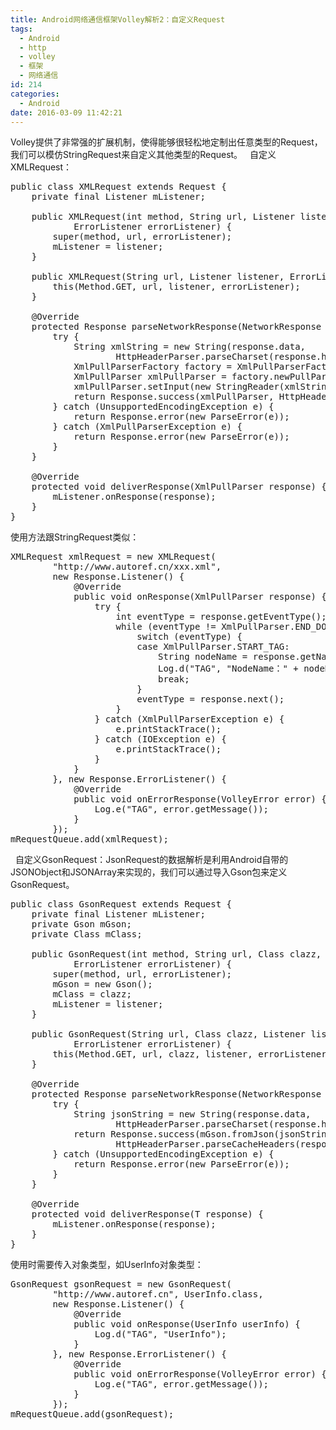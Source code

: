 ```yaml
---
title: Android网络通信框架Volley解析2：自定义Request
tags:
  - Android
  - http
  - volley
  - 框架
  - 网络通信
id: 214
categories:
  - Android
date: 2016-03-09 11:42:21
---
```


Volley提供了非常强的扩展机制，使得能够很轻松地定制出任意类型的Request，我们可以模仿StringRequest来自定义其他类型的Request。
&nbsp;
自定义XMLRequest：
<pre>
public class XMLRequest extends Request<XmlPullParser> {
    private final Listener<XmlPullParser> mListener;  

    public XMLRequest(int method, String url, Listener<XmlPullParser> listener,  
            ErrorListener errorListener) {  
        super(method, url, errorListener);  
        mListener = listener;  
    }

    public XMLRequest(String url, Listener<XmlPullParser> listener, ErrorListener errorListener) {  
        this(Method.GET, url, listener, errorListener);  
    }

    @Override  
    protected Response<XmlPullParser> parseNetworkResponse(NetworkResponse response) {  
        try {  
            String xmlString = new String(response.data,  
                    HttpHeaderParser.parseCharset(response.headers));  
            XmlPullParserFactory factory = XmlPullParserFactory.newInstance();  
            XmlPullParser xmlPullParser = factory.newPullParser();  
            xmlPullParser.setInput(new StringReader(xmlString));  
            return Response.success(xmlPullParser, HttpHeaderParser.parseCacheHeaders(response));  
        } catch (UnsupportedEncodingException e) {  
            return Response.error(new ParseError(e));  
        } catch (XmlPullParserException e) {  
            return Response.error(new ParseError(e));  
        }  
    }

    @Override  
    protected void deliverResponse(XmlPullParser response) {  
        mListener.onResponse(response);  
    }
}  
</pre>
使用方法跟StringRequest类似：
<pre>
XMLRequest xmlRequest = new XMLRequest(  
        "http://www.autoref.cn/xxx.xml",  
        new Response.Listener<XmlPullParser>() {  
            @Override  
            public void onResponse(XmlPullParser response) {  
                try {  
                    int eventType = response.getEventType();  
                    while (eventType != XmlPullParser.END_DOCUMENT) {  
                        switch (eventType) {  
                        case XmlPullParser.START_TAG:  
                            String nodeName = response.getName();  
                            Log.d("TAG", "NodeName：" + nodeName);
                            break;  
                        }  
                        eventType = response.next();  
                    }  
                } catch (XmlPullParserException e) {  
                    e.printStackTrace();  
                } catch (IOException e) {  
                    e.printStackTrace();  
                }  
            }  
        }, new Response.ErrorListener() {  
            @Override  
            public void onErrorResponse(VolleyError error) {  
                Log.e("TAG", error.getMessage());  
            }  
        });  
mRequestQueue.add(xmlRequest);
</pre>
&nbsp;
自定义GsonRequest：JsonRequest的数据解析是利用Android自带的JSONObject和JSONArray来实现的，我们可以通过导入Gson包来定义GsonRequest。
<pre>
public class GsonRequest<T> extends Request<T> {  
    private final Listener<T> mListener;
    private Gson mGson;
    private Class<T> mClass;  

    public GsonRequest(int method, String url, Class<T> clazz, Listener<T> listener,  
            ErrorListener errorListener) {  
        super(method, url, errorListener);  
        mGson = new Gson();  
        mClass = clazz;  
        mListener = listener;  
    }  

    public GsonRequest(String url, Class<T> clazz, Listener<T> listener,  
            ErrorListener errorListener) {  
        this(Method.GET, url, clazz, listener, errorListener);  
    }  

    @Override  
    protected Response<T> parseNetworkResponse(NetworkResponse response) {  
        try {  
            String jsonString = new String(response.data,  
                    HttpHeaderParser.parseCharset(response.headers));  
            return Response.success(mGson.fromJson(jsonString, mClass),  
                    HttpHeaderParser.parseCacheHeaders(response));  
        } catch (UnsupportedEncodingException e) {  
            return Response.error(new ParseError(e));  
        }  
    }  

    @Override  
    protected void deliverResponse(T response) {  
        mListener.onResponse(response);  
    }  
}
</pre>
使用时需要传入对象类型，如UserInfo对象类型：
<pre>
GsonRequest<UserInfo> gsonRequest = new GsonRequest<UserInfo>(  
        "http://www.autoref.cn", UserInfo.class,  
        new Response.Listener<UserInfo>() {  
            @Override  
            public void onResponse(UserInfo userInfo) {
                Log.d("TAG", "UserInfo");
            }  
        }, new Response.ErrorListener() {  
            @Override  
            public void onErrorResponse(VolleyError error) {  
                Log.e("TAG", error.getMessage());  
            }  
        });  
mRequestQueue.add(gsonRequest);  
</pre>
